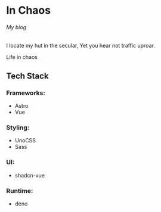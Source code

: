 # In Chaos

###### My blog

I locate my hut in the secular,
Yet you hear not traffic uproar.

Life in chaos

## Tech Stack

### Frameworks:

- Astro
- Vue

### Styling:

- UnoCSS
- Sass

### UI:

- shadcn-vue

### Runtime:

- deno
